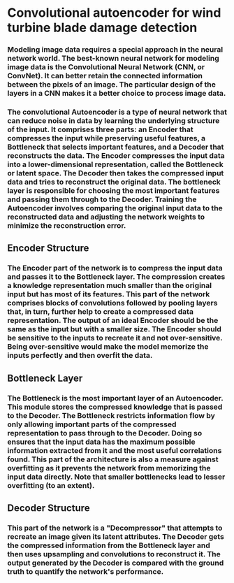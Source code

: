 # Convolutional autoencoder for wind turbine blade damage detection
### Modeling image data requires a special approach in the neural network world. The best-known neural network for modeling image data is the Convolutional Neural Network (CNN, or ConvNet). It can better retain the connected information between the pixels of an image. The particular design of the layers in a CNN makes it a better choice to process image data.

### The convolutional Autoencoder is a type of neural network that can reduce noise in data by learning the underlying structure of the input. It comprises three parts: an Encoder that compresses the input while preserving useful features, a Bottleneck that selects important features, and a Decoder that reconstructs the data. The Encoder compresses the input data into a lower-dimensional representation, called the Bottleneck or latent space. The Decoder then takes the compressed input data and tries to reconstruct the original data. The bottleneck layer is responsible for choosing the most important features and passing them through to the Decoder. Training the Autoencoder involves comparing the original input data to the reconstructed data and adjusting the network weights to minimize the reconstruction error.

## Encoder Structure
### The Encoder part of the network is to compress the input data and passes it to the Bottleneck layer. The compression creates a knowledge representation much smaller than the original input but has most of its features. This part of the network comprises blocks of convolutions followed by pooling layers that, in turn, further help to create a compressed data representation. The output of an ideal Encoder should be the same as the input but with a smaller size. The Encoder should be sensitive to the inputs to recreate it and not over-sensitive. Being over-sensitive would make the model memorize the inputs perfectly and then overfit the data.

## Bottleneck Layer
### The Bottleneck is the most important layer of an Autoencoder. This module stores the compressed knowledge that is passed to the Decoder. The Bottleneck restricts information flow by only allowing important parts of the compressed representation to pass through to the Decoder. Doing so ensures that the input data has the maximum possible information extracted from it and the most useful correlations found. This part of the architecture is also a measure against overfitting as it prevents the network from memorizing the input data directly. Note that smaller bottlenecks lead to lesser overfitting (to an extent).

## Decoder Structure
### This part of the network is a "Decompressor" that attempts to recreate an image given its latent attributes. The Decoder gets the compressed information from the Bottleneck layer and then uses upsampling and convolutions to reconstruct it. The output generated by the Decoder is compared with the ground truth to quantify the network's performance.